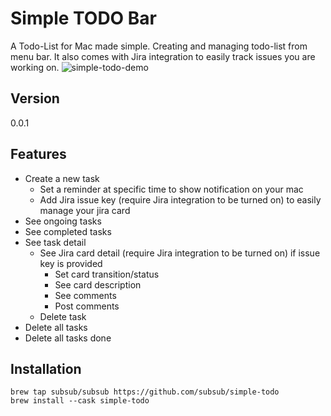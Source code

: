 # Simple TODO Bar

A Todo-List for Mac made simple. Creating and managing todo-list from menu bar. It also comes with Jira integration to easily track issues you are working on.
![simple-todo-demo](https://github.com/subsub/Simple-Todo-MacOS/assets/9811910/3edc0684-8953-4707-8ea4-5274f75f1e56)



## Version

0.0.1

## Features

- Create a new task
  - Set a reminder at specific time to show notification on your mac
  - Add Jira issue key (require Jira integration to be turned on) to easily manage your jira card
- See ongoing tasks
- See completed tasks
- See task detail
  - See Jira card detail (require Jira integration to be turned on) if issue key is provided
    - Set card transition/status
    - See card description
    - See comments
    - Post comments
  - Delete task
- Delete all tasks
- Delete all tasks done

## Installation

```
brew tap subsub/subsub https://github.com/subsub/simple-todo
brew install --cask simple-todo
```
